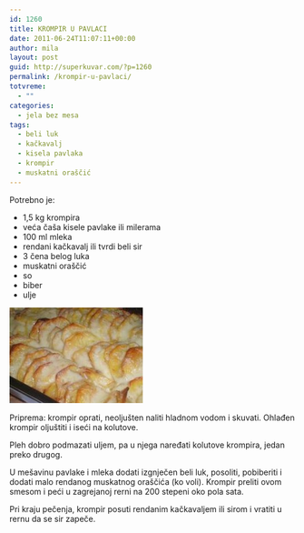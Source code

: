 ```yaml
---
id: 1260
title: KROMPIR U PAVLACI
date: 2011-06-24T11:07:11+00:00
author: mila
layout: post
guid: http://superkuvar.com/?p=1260
permalink: /krompir-u-pavlaci/
totvreme:
  - ""
categories:
  - jela bez mesa
tags:
  - beli luk
  - kačkavalj
  - kisela pavlaka
  - krompir
  - muskatni oraščić
---
```

Potrebno je:

  * 1,5 kg krompira
  * veća čaša kisele pavlake ili milerama
  * 100 ml mleka
  * rendani kačkavalj ili tvrdi beli sir
  * 3 čena belog luka
  * muskatni oraščić
  * so
  * biber
  * ulje

<img class="alignnone size-full wp-image-1261" title="krompirupavlaci" src="/wp-content/uploads/2011/06/krompirupavlaci-e1308913609213.jpg" alt="" width="235" height="168" /> 

Priprema: krompir oprati, neoljušten naliti hladnom vodom i skuvati. Ohlađen krompir oljuštiti i iseći na kolutove.

Pleh dobro podmazati uljem, pa u njega naređati kolutove krompira, jedan preko drugog.

U mešavinu pavlake i mleka dodati izgnječen beli luk, posoliti, pobiberiti i dodati malo rendanog muskatnog oraščića (ko voli). Krompir preliti ovom smesom i peći u zagrejanoj rerni na 200 stepeni oko pola sata.

Pri kraju pečenja, krompir posuti rendanim kačkavaljem ili sirom i vratiti u rernu da se sir zapeče.